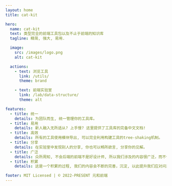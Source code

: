 ```yaml
---
layout: home
title: cat-kit

hero:
  name: cat-kit
  text: 类型完全的前端工具包以及不止于前端的知识库
  tagline: 精简, 强大, 易用.

  image:
    src: /images/logo.png
    alt: cat-kit

  actions:
    - text: 浏览工具
      link: /utils/
      theme: brand

    - text: 前端实验室
      link: /lab/data-structure/
      theme: alt

features:
  - title: 统一
    details: 为团队而生, 统一管理你的工具库。
  - title: 易用
    details: 新人融入无所适从? 上手慢? 这里提供了工具库的完备中文文档!
  - title: 高效
    details: 所有的工具使用模块导出, 可以完全利用构建工具的tree-shaking机制。
  - title: 分享
    details: 在实验室中发现别人的分享, 你也可以畅所欲言, 分享你的见解。
  - title: 广泛
    details: 众所周知, 不会后端的前端不是好设计师, 所以我们涉及的内容很广泛，而不仅仅是前端。
  - title: 积累
    details: 这是一个积累的过程, 我们的内容会不断的完善，沉淀, 以此提升我们应对问题的能力和效率。

footer: MIT Licensed | © 2022-PRESENT 元和前端
---
```

